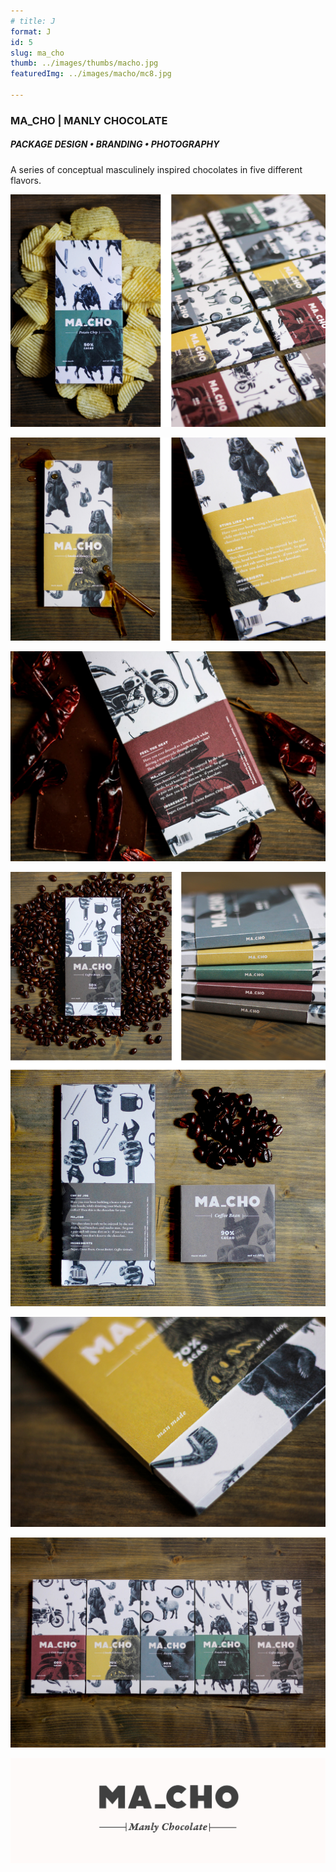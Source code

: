 ```yaml
---
# title: J   
format: J
id: 5
slug: ma_cho
thumb: ../images/thumbs/macho.jpg
featuredImg: ../images/macho/mc8.jpg

---
```


### MA_CHO | MANLY CHOCOLATE
##### PACKAGE DESIGN • BRANDING • PHOTOGRAPHY
 
A series of conceptual masculinely inspired chocolates in five different flavors.


![Click to Enlarge :D](../images/macho/mc1.jpg)

![Click to Enlarge :D](../images/macho/mc2.jpg)

![Click to Enlarge :D](../images/macho/mc3.jpg)

![Click to Enlarge :D](../images/macho/mc4.jpg)

![Click to Enlarge :D](../images/macho/mc5.jpg)

![Click to Enlarge :D](../images/macho/mc6.jpg)

![Click to Enlarge :D](../images/macho/mc7.jpg)

<!-- ![mc8.jpg](../images/macho/mc8.jpg) -->
